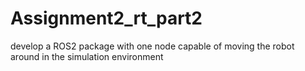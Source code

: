 # Assignment2_rt_part2
develop a ROS2 package with one node capable of moving the robot around in the simulation environment
